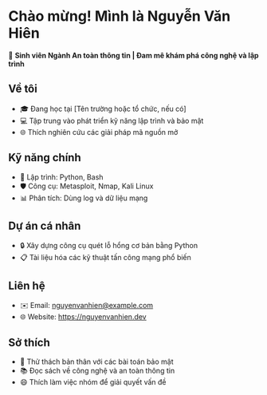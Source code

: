 # Chào mừng! Mình là Nguyễn Văn Hiên

🌟 **Sinh viên Ngành An toàn thông tin | Đam mê khám phá công nghệ và lập trình**

## Về tôi
- 🎓 Đang học tại [Tên trường hoặc tổ chức, nếu có]
- 💻 Tập trung vào phát triển kỹ năng lập trình và bảo mật
- 🌐 Thích nghiên cứu các giải pháp mã nguồn mở

## Kỹ năng chính
- 💾 Lập trình: Python, Bash
- 🛡️ Công cụ: Metasploit, Nmap, Kali Linux
- 📊 Phân tích: Dùng log và dữ liệu mạng

## Dự án cá nhân
- 🔒 Xây dựng công cụ quét lỗ hổng cơ bản bằng Python
- 📋 Tài liệu hóa các kỹ thuật tấn công mạng phổ biến

## Liên hệ
- ✉️ Email: nguyenvanhien@example.com
- 🌐 Website: https://nguyenvanhien.dev

## Sở thích
- 🚀 Thử thách bản thân với các bài toán bảo mật
- 📚 Đọc sách về công nghệ và an toàn thông tin
- 😄 Thích làm việc nhóm để giải quyết vấn đề
